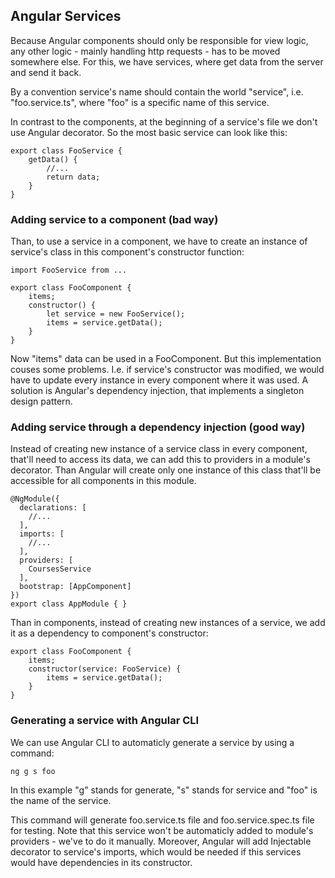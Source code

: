 ## Angular Services

Because Angular components should only be responsible for view logic, any other logic - mainly handling http requests - has to be moved somewhere else. For this, we have services, where get data from the server and send it back.

By a convention service's name should contain the world "service", i.e. "foo.service.ts", where "foo" is a specific name of this service.

In contrast to the components, at the beginning of a service's file we don't use Angular decorator. So the most basic service can look like this:

    export class FooService {
        getData() {
            //...
            return data;
        }
    }

### Adding service to a component (bad way)

Than, to use a service in a component, we have to create an instance of service's class in this component's constructor function:

    import FooService from ...

    export class FooComponent {
        items;
        constructor() {
            let service = new FooService();
            items = service.getData();
        }
    }

Now "items" data can be used in a FooComponent. But this implementation couses some problems. I.e. if service's constructor was modified, we would have to update every instance in every component where it was used. A solution is Angular's dependency injection, that implements a singleton design pattern.

### Adding service through a dependency injection (good way)

Instead of creating new instance of a service class in every component, that'll need to access its data, we can add this to providers in a module's decorator. Than Angular will create only one instance of this class that'll be accessible for all components in this module.

    @NgModule({
      declarations: [
        //...
      ],
      imports: [
        //...
      ],
      providers: [
        CoursesService
      ],
      bootstrap: [AppComponent]
    })
    export class AppModule { }

Than in components, instead of creating new instances of a service, we add it as a dependency to component's constructor:

    export class FooComponent {
        items;
        constructor(service: FooService) {
            items = service.getData();
        }
    }

### Generating a service with Angular CLI

We can use Angular CLI to automaticly generate a service by using a command:

    ng g s foo

In this example "g" stands for generate, "s" stands for service and "foo" is the name of the service.

This command will generate foo.service.ts file and foo.service.spec.ts file for testing. Note that this service won't be automaticly added to module's providers - we've to do it manually. Moreover, Angular will add Injectable decorator to service's imports, which would be needed if this services would have dependencies in its constructor.